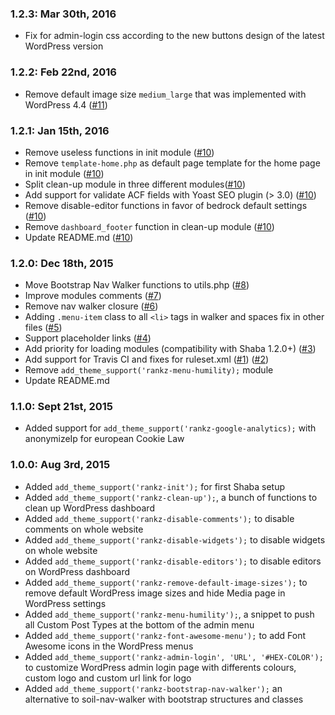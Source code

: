 ### 1.2.3: Mar 30th, 2016
* Fix for admin-login css according to the new buttons design of the latest WordPress version

### 1.2.2: Feb 22nd, 2016
* Remove default image size `medium_large` that was implemented with WordPress 4.4 ([#11](https://github.com/itsensoul/rankz/issues/11))

### 1.2.1: Jan 15th, 2016
* Remove useless functions in init module ([#10](https://github.com/itsensoul/rankz/issues/10))
* Remove `template-home.php` as default page template for the home page in init module ([#10](https://github.com/itsensoul/rankz/issues/10))
* Split clean-up module in three different modules([#10](https://github.com/itsensoul/rankz/issues/10))
* Add support for validate ACF fields with Yoast SEO plugin (> 3.0) ([#10](https://github.com/itsensoul/rankz/issues/10))
* Remove disable-editor functions in favor of bedrock default settings ([#10](https://github.com/itsensoul/rankz/issues/10))
* Remove `dashboard_footer` function in clean-up module ([#10](https://github.com/itsensoul/rankz/issues/10))
* Update README.md ([#10](https://github.com/itsensoul/rankz/issues/10))

### 1.2.0: Dec 18th, 2015
* Move Bootstrap Nav Walker functions to utils.php ([#8](https://github.com/itsensoul/rankz/issues/8))
* Improve modules comments ([#7](https://github.com/itsensoul/rankz/issues/7))
* Remove nav walker closure ([#6](https://github.com/itsensoul/rankz/issues/6))
* Adding `.menu-item` class to all `<li>` tags in walker and spaces fix in other files ([#5](https://github.com/itsensoul/rankz/issues/5))
* Support placeholder links ([#4](https://github.com/itsensoul/rankz/issues/4))
* Add priority for loading modules (compatibility with Shaba 1.2.0+) ([#3](https://github.com/itsensoul/rankz/issues/3))
* Add support for Travis CI and fixes for ruleset.xml ([#1](https://github.com/itsensoul/rankz/issues/1)) ([#2](https://github.com/itsensoul/rankz/issues/2))
* Remove `add_theme_support('rankz-menu-humility);` module
* Update README.md

### 1.1.0: Sept 21st, 2015
* Added support for `add_theme_support('rankz-google-analytics);` with anonymizeIp for european Cookie Law

### 1.0.0: Aug 3rd, 2015
* Added `add_theme_support('rankz-init');` for first Shaba setup
* Added `add_theme_support('rankz-clean-up');`, a bunch of functions to clean up WordPress dashboard
* Added `add_theme_support('rankz-disable-comments');` to disable comments on whole website
* Added `add_theme_support('rankz-disable-widgets');` to disable widgets on whole website
* Added `add_theme_support('rankz-disable-editors');` to disable editors on WordPress dashboard
* Added `add_theme_support('rankz-remove-default-image-sizes');` to remove default WordPress image sizes and hide Media page in WordPress settings
* Added `add_theme_support('rankz-menu-humility');`, a snippet to push all Custom Post Types at the bottom of the admin menu
* Added `add_theme_support('rankz-font-awesome-menu');` to add Font Awesome icons in the WordPress menus
* Added `add_theme_support('rankz-admin-login', 'URL', '#HEX-COLOR');` to customize WordPress admin login page with differents colours, custom logo and custom url link for logo
* Added `add_theme_support('rankz-bootstrap-nav-walker');` an alternative to soil-nav-walker with bootstrap structures and classes
